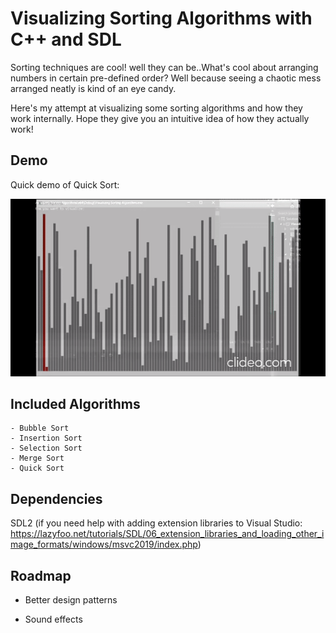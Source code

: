 
# Visualizing Sorting Algorithms with C++ and SDL

Sorting techniques are cool! well they can be..What's cool about
arranging numbers in certain pre-defined order? Well because seeing
a chaotic mess arranged neatly is kind of an eye candy. 

Here's my attempt at visualizing some sorting algorithms and how
they work internally. Hope they give you an intuitive idea of how
they actually work!

## Demo
Quick demo of Quick Sort:

![Quick-Sort](https://github.com/SuprimDevkota/SDL-Projects/blob/main/Visualizing-Sorting-Algorithms/gifs/quicksort.gif)



## Included Algorithms
```
- Bubble Sort
- Insertion Sort
- Selection Sort
- Merge Sort
- Quick Sort
```



## Dependencies
SDL2 (if you need help with adding extension libraries to Visual Studio: https://lazyfoo.net/tutorials/SDL/06_extension_libraries_and_loading_other_image_formats/windows/msvc2019/index.php)
## Roadmap

- Better design patterns

- Sound effects



